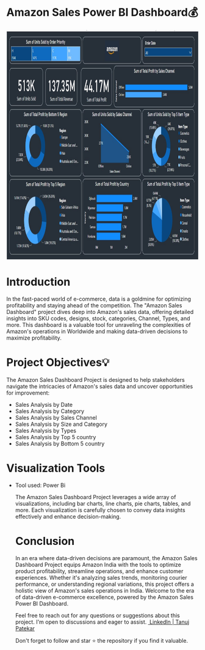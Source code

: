 # Amazon Sales Power BI Dashboard💰
<img width="1000" height="600" alt="Coding" src="https://github.com/tanujpatekar/Analyzing-Amazon-Sales-Data/blob/main/Dashboard_Image_Analyzing%20Amazon%20Sales%20Data.jpg">

<h1><a name="introduction">Introduction</a></h1>
<p>In the fast-paced world of e-commerce, data is a goldmine for optimizing profitability and staying ahead of the competition. The "Amazon Sales Dashboard" project dives deep into Amazon's sales data, offering detailed insights into SKU codes, designs, stock, categories, Channel, Types, and more. This dashboard is a valuable tool for unraveling the complexities of Amazon's operations in Worldwide and making data-driven decisions to maximize profitability.</p>
<h1><a name="projectobjectives">Project Objectives💡</a></h1>
<p>The Amazon Sales  Dashboard Project is designed to help stakeholders navigate the intricacies of Amazon's sales data and uncover opportunities for improvement:</p>
<ul>
  <li>Sales Analysis by Date</li>
  <li>Sales Analysis by Category</li>
  <li>Sales Analysis by Sales Channel</li>
  <li>Sales Analysis by Size and Category</li>
  <li>Sales Analysis by Types</li>
  <li>Sales Analysis by Top 5 country</li>
  <li>Sales Analysis by Bottom 5 country</li>
</ul>
<h1><a name="visualizationtools">Visualization Tools</a></h1>
<ul><li>Tool used: Power Bi</li>

        
<p>The Amazon Sales Dashboard Project leverages a wide array of visualizations, including bar charts, line charts, pie charts, tables, and more. Each visualization is carefully chosen to convey data insights effectively and enhance decision-making.</p>
<h1><a name="conclusion">Conclusion</a></h1>
<p>In an era where data-driven decisions are paramount, the Amazon Sales Dashboard Project equips Amazon India with the tools to optimize product profitability, streamline operations, and enhance customer experiences. Whether it's analyzing sales trends, monitoring courier performance, or understanding regional variations, this project offers a holistic view of Amazon's sales operations in India. Welcome to the era of data-driven e-commerce excellence, powered by the Amazon Sales Power BI Dashboard.</p>

<p>Feel free to reach out for any questions or suggestions about this project. I'm open to discussions and eager to assist.
  <a href="https://www.linkedin.com/in/tanuj-patekar/">
  <img src=" Linkedln | Tanuj Patekar" alt=""> Linkedln | Tanuj Patekar</a><br>
  <p> Don't forget to follow and star ⭐ the repository if you find it valuable.</p>
 
